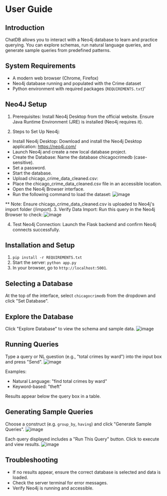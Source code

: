 # User Guide

## Introduction
ChatDB allows you to interact with a Neo4j database to learn and practice querying. You can explore schemas, run natural language queries, and generate sample queries from predefined patterns.

## System Requirements
- A modern web browser (Chrome, Firefox)
- Neo4j database running and populated with the Crime dataset
- Python environment with required packages (`REQUIREMENTS.txt`)'

## Neo4J Setup 
1. Prerequisites:
Install Neo4j Desktop from the official website.
Ensure Java Runtime Environment (JRE) is installed (Neo4j requires it).

2. Steps to Set Up Neo4j:
- Install Neo4j Desktop:
Download and install the Neo4j Desktop application: https://neo4j.com/
- Launch Neo4j and create a new local database project.
- Create the Database: Name the database chicagocrimedb (case-sensitive).
- Set a password.
- Start the database.
- Upload chicago_crime_data_cleaned.csv:
- Place the chicago_crime_data_cleaned.csv file in an accessible location.
- Open the Neo4j Browser interface.
- Run the following command to load the dataset:
![image](https://github.com/user-attachments/assets/5974257a-b6c5-4da1-babe-0c1480fd8cb6)

** Note: Ensure chicago_crime_data_cleaned.csv is uploaded to Neo4j's import folder (<neo4j-installation-path>/import).
3. Verify Data Import: Run this query in the Neo4j Browser to check:
![image](https://github.com/user-attachments/assets/cf93042f-1914-4a8e-ad07-f650ab67b564)

4. Test Neo4j Connection: Launch the Flask backend and confirm Neo4j connects successfully.

## Installation and Setup
1. `pip install -r REQUIREMENTS.txt`
2. Start the server: `python app.py`
3. In your browser, go to `http://localhost:5001`.

## Selecting a Database
At the top of the interface, select `chicagocrimedb` from the dropdown and click "Set Database".

## Explore the Database
Click "Explore Database" to view the schema and sample data.
![image](https://github.com/user-attachments/assets/20ff5579-e985-4916-9b9c-b25c8607239e)



## Running Queries
Type a query or NL question (e.g., "total crimes by ward") into the input box and press "Send".
![image](https://github.com/user-attachments/assets/a0ec2a0b-19c7-4e0c-b42b-9ac28ab9ddd1)


Examples:
- Natural Language: "find total crimes by ward"
- Keyword-based: "theft"

Results appear below the query box in a table.

## Generating Sample Queries
Choose a construct (e.g. `group_by`, `having`) and click "Generate Sample Queries".
![image](https://github.com/user-attachments/assets/f86aadd2-e25e-4bd2-9a37-b01de5f71550)



Each query displayed includes a "Run This Query" button. Click to execute and view results.
![image](https://github.com/user-attachments/assets/914d2946-2591-40ef-8b53-9a414575cd42)


## Troubleshooting
- If no results appear, ensure the correct database is selected and data is loaded.
- Check the server terminal for error messages.
- Verify Neo4j is running and accessible.
